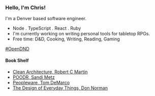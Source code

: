 ### Hello, I'm Chris!

I'm a Denver based software engineer. 

- Node . TypeScript . React . Ruby
- I'm currently working on writing personal tools for tabletop RPGs.
- Free time: D&D, Cooking, Writing, Reading, Gaming

[#OpenDND](https://www.opendnd.games/)

#### Book Shelf

- [Clean Architecture, Robert C Martin](https://www.goodreads.com/book/show/18043011-clean-architecture)
- [POODR, Sandi Metz](https://www.goodreads.com/book/show/13507787-practical-object-oriented-design-in-ruby)
- [Peopleware, Tom DeMarco](https://www.goodreads.com/book/show/67825.Peopleware)
- [The Design of Everyday Things, Don Norman](https://www.goodreads.com/book/show/840.The_Design_of_Everyday_Things)
